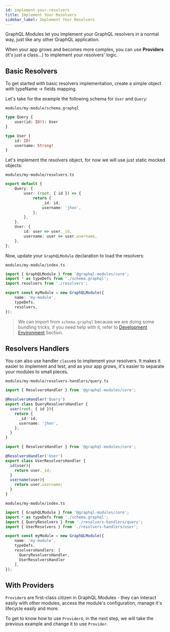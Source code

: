 ```yaml
---
id: implement-your-resolvers
title: Implement Your Resolvers
sidebar_label: Implement Your Resolvers
---
```


GraphQL Modules let you implement your GraphQL resolvers in a normal way, just like any other GraphQL application.

When your app grows and becomes more complex, you can use **Providers** (it's just a class...) to implement your resolvers' logic.

## Basic Resolvers

To get started with basic resolvers implementation, create a simple object with typeName -> fields mapping.

Let's take for the example the following schema for `User` and `Query`:

`modules/my-module/schema.graphql`
```graphql
type Query {
    user(id: ID!): User
}

type User {
    id: ID!
    username: String!
}
```

Let's implement the resolvers object, for now we will use just static mocked objects:

`modules/my-module/resolvers.ts`
```typescript
export default {
    Query: {
        user: (root, { id }) => {
            return {
                _id: id,
                username: 'jhon',
            };
        },
    },
    User: {
        id: user => user._id,
        username: user => user.username,
    },
};
```

Now, update your `GraphQLModule` declaration to load the resolvers:

`modules/my-module/index.ts`
```typescript
import { GraphQLModule } from '@graphql-modules/core';
import * as typeDefs from './schema.graphql';
import resolvers from './resolvers';

export const myModule = new GraphQLModule({
    name: 'my-module',
    typeDefs,
    resolvers,
});
```

> We can import from `schema.graphql` because we are doing some bundling tricks, if you need help with it, refer to [Development Environment](/TODO) Section.

## Resolvers Handlers

You can also use handler `class`es to implement your resolvers. It makes it easier to implement and test, and as your app grows, it's easier to separate your modules to small pieces.

`modules/my-module/resolvers-handlers/query.ts`

```typescript
import { ResolversHandler } from '@graphql-modules/core';

@ResolversHandler('Query')
export class QueryResolversHandler {
  user(root, { id }){
    return {
      _id: id,
      username: 'jhon',
    };
  }
}
```

```typescript
import { ResolversHandler } from '@graphql-modules/core';

@ResolversHandler('User')
export class UserResolversHandler {
  id(user){
    return user._id;
  }
  username(user){
    return user.username;
  }
}
```

`modules/my-module/index.ts`

```typescript
import { GraphQLModule } from '@graphql-modules/core';
import * as typeDefs from './schema.graphql';
import { QueryResolvers } from './resolvers-handlers/query';
import { UserResolvers } from './resolvers-handlers/user';

export const myModule = new GraphQLModule({
    name: 'my-module',
    typeDefs,
    resolversHandlers: [
      QueryResolversHandler,
      UserResolversHandler
    ],
});
```

## With Providers

`Provider`s are first-class citizen in GraphQL Modules - they can interact easily with other modules, access the module's configuration, manage it's lifecycle easily and more.

To get to know how to use `Provider`s, in the next step, we will take the previous example and change it to use `Provider`.
